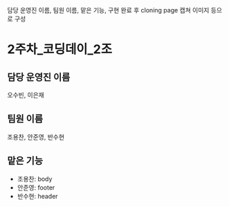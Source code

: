 담당 운영진 이름, 팀원 이름, 맡은 기능, 구현 완료 후 cloning page 캡쳐 이미지 등으로 구성

# 2주차\_코딩데이\_2조

## 담당 운영진 이름

오수빈, 이은재

## 팀원 이름

조용찬, 안준영, 반수현

## 맡은 기능

- 조용찬: body
- 안준영: footer
- 반수현: header
